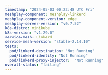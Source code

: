 ```yaml
---
timestamp: "2024-05-03 00:22:48 UTC Fri"
meshplay-component: meshplay-linkerd
meshplay-component-version: edge
meshplay-server-version: "v0.7.52"
k8s-distro: minikube
k8s-version: "v1.29.0"
service-mesh: Linkerd
service-mesh-version: "stable-2.14.10"
tests:
  pod/linkerd-destination: "Not Running"
  pod/linkerd-identity: "Not Running"
  pod/linkerd-proxy-injector:  "Not Running"
overall-status: "failing"
---
```

